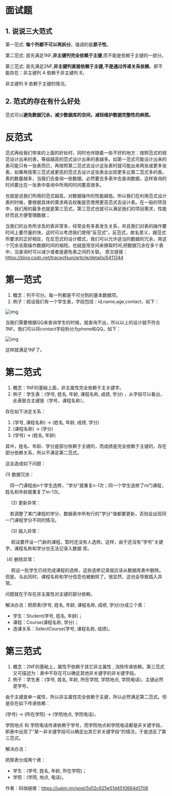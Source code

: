 # 面试题

## 1. 说说三大范式

第一范式: **每个列都不可以再拆分**。强调的是**原子性**。

第二范式: 首先满足1NF,**非主键列完全依赖于主键**,而不能是依赖于主键的一部分。

第三范式: 首先满足2NF,**非主键列直接依赖于主键,不是通过传递关系依赖**。即不能存在：非主键列 A 依赖于非主键列 B，

非主键列 B 依赖于主键的情况。

## 2. 范式的存在有什么好处

范式可以**避免数据冗余，减少数据库的空间，减轻维护数据完整性的麻烦。**

# 反范式

范式再给我们带来的上面的好处时，同时也伴随着一些不好的地方：按照范式的规范设计出来的表，等级越高的范式设计出来的表越多。如第一范式可能设计出来的表可能只有一张表而已，再按照第二范式去设计这张表时就可能出来两张或更多张表，如果再按第三范式或更高的范式去设计这张表会出现更多比第二范式多的表。表的数量越多，当我们去查询一些数据，必然要去多表中去查询数据，这样查询的时间要比在一张表中查询中所用的时间要高很多。

也就是说我们所用的范式越高，对数据操作的性能越低。所以我们在利用范式设计表的时候，要根据具体的需求再去权衡是否使用更高范式去设计表。在一般的项目中，我们用的最多也就是第三范式，第三范式也就可以满足我们的项目需求，性能好而且方便管理数据；

当我们的业务所涉及的表非常多，经常会有多表发生关系，并且我们对表的操作要时间上要尽量的快，这时可以考虑我们使用“反范式”。反范式，故名思义，跟范式所要求的正好相反，在反范式的设计模式，我们可以允许适当的数据的冗余，用这个冗余去取操作数据时间的缩短。也就是用空间来换取时间,把数据冗余在多个表中，当查询时可以减少或者是避免表之间的关联。
原文链接：https://blog.csdn.net/traceofsun/article/details/6411344

# **第一范式**

1. 概念：列不可分。每一列都是不可分割的基本数据项。
2. 例子：假设我们有一个学生表，字段包括：id,name,age,contact，如下：

![img](https://user-gold-cdn.xitu.io/2019/6/26/16b915dc56615eec?imageView2/0/w/1280/h/960/format/webp/ignore-error/1)

当我们需要根据QQ来查询学生的时候，就查询不出，所以以上的设计就不符合1NF。我们可以将contact字段拆分为phone和QQ，如下：

![img](https://user-gold-cdn.xitu.io/2019/6/26/16b915dcf2c8008f?imageView2/0/w/1280/h/960/format/webp/ignore-error/1)

这样就满足1NF了。

# **第二范式**   

1. 概念：1NF的基础上面，非主属性完全依赖于主关键字。
2. 例子：学生表：(学号, 姓名, 年龄, 课程名称, 成绩, 学分) ，从字段可以看出，此表联合主键是（学号，课程名称）。

存在如下决定关系：

1. (学号, 课程名称) → (姓名, 年龄, 成绩, 学分)
2. (课程名称) → (学分)
3. (学号) → (姓名, 年龄)

其中，姓名、年龄、学分是部分依赖于主键的，而成绩是完全依赖于主键的，存在部分依赖关系，所以不满足第二范式。

这会造成如下问题：

(1) 数据冗余：

 同一门课程由n个学生选修，"学分"就重复n-1次；同一个学生选修了m门课程，姓名和年龄就重复了m-1次。

  (2) 更新异常：

 若调整了某门课程的学分，数据表中所有行的"学分"值都要更新，否则会出现同一门课程学分不同的情况。

  (3) 插入异常：

   假设要开设一门新的课程，暂时还没有人选修。这样，由于还没有"学号"关键字，课程名称和学分也无法记录入数据 库。

​     (4) 删除异常：

  假设一批学生已经完成课程的选修，这些选修记录就应该从数据库表中删除。但是，与此同时，课程名称和学分信息也被删除了。很显然，这也会导致插入异常。

问题就在于存在非主属性对主键的部分依赖。

解决办法：把原表(学号, 姓名, 年龄, 课程名称, 成绩, 学分)分成三个表：

- 学生：Student(学号, 姓名, 年龄)；
- 课程：Course(课程名称, 学分)；
- 选课关系：SelectCourse(学号, 课程名称, 成绩)。

# **第三范式**

1. 概念：2NF的基础上，属性不依赖于其它非主属性 , 消除传递依赖。第三范式又可描述为：表中不存在可以确定其他非关键字的非关键字段。
2. 例子：学生表：(学号, 姓名, 年龄, 所在学院, 学院地点, 学院电话)，主键必然是学号。

由于主键是单一属性，所以非主属性完全依赖于主键，所以必然满足第二范式。但是存在如下传递依赖：

(学号) → (所在学院) → (学院地点, 学院电话)，

学院地点 和 学院电话传递依赖于学号，而学院地点和学院电话都是非关键字段，即表中出现了“某一非关键字段可以确定出其它非关键字段”的情况，于是违反了第三范式。          

解决办法：

把原表分成两个表：

- 学生：(学号, 姓名, 年龄, 所在学院)；
- 学院：(学院, 地点, 电话)。


作者：码咖链接：https://juejin.im/post/5d12c825e51d4510664d1706